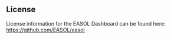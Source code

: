 ## License

License information for the EASOL Dashboard can be found here: https://github.com/EASOL/easol